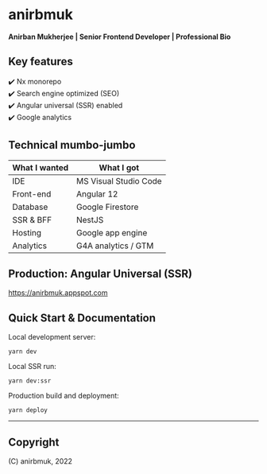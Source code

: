 # anirbmuk
**Anirban Mukherjee | Senior Frontend Developer | Professional Bio**  

## Key features
:heavy_check_mark: Nx monorepo   
:heavy_check_mark: Search engine optimized (SEO)   
:heavy_check_mark: Angular universal (SSR) enabled   
:heavy_check_mark: Google analytics   

## Technical mumbo-jumbo  
What I wanted   | What I got  
--------------- | --------------
IDE             | MS Visual Studio Code  
Front-end       | Angular 12  
Database        | Google Firestore
SSR & BFF       | NestJS  
Hosting         | Google app engine  
Analytics       | G4A analytics / GTM

## Production: Angular Universal (SSR)   
https://anirbmuk.appspot.com   

## Quick Start & Documentation
Local development server:  
```
yarn dev
```
  
Local SSR run:  
```
yarn dev:ssr
```
  
Production build and deployment:  
```
yarn deploy
```

- - - -

## Copyright  
(C) anirbmuk, 2022  
